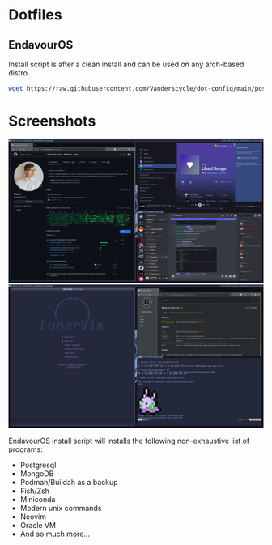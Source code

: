 # Dotfiles

## EndavourOS

Install script is after a clean install and can be used on any arch-based distro.
```bash
wget https://raw.githubusercontent.com/Vanderscycle/dot-config/main/postInstallScripts/endeavourOS/endeavourOSXmonad.sh && chmod +x ./endeavourOSXmonad.sh && bash ./endeavourOSXmonad.sh
```
# Screenshots
![Desktop layout img 1](./img/README/1645798633.png)
![Desktop layout img 2](./img/README/1645798767.png)


EndavourOS install script will installs the following non-exhaustive list of programs:
* Postgresql
* MongoDB
* Podman/Buildah as a backup
* Fish/Zsh 
* Miniconda
* Modern unix commands
* Neovim
* Oracle VM
* And so much more...
